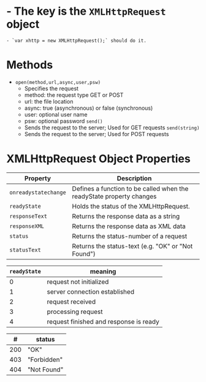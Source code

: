 # - The key is the `XMLHttpRequest` object
    - `var xhttp = new XMLHttpRequest();` should do it.

Methods
=======
- `open(method,url,async,user,psw)` 
    - Specifies the request
    - method: the request type GET or POST
    - url: the file location
    - async: true (asynchronous) or false (synchronous)
    - user: optional user name
    - psw: optional password
`send()` 
    - Sends the request to the server; Used for GET requests
`send(string)` 
    - Sends the request to the server; Used for POST requests

XMLHttpRequest Object Properties
================================

| Property             | Description                                                          |
|----------------------|----------------------------------------------------------------------|
| `onreadystatechange` | Defines a function to be called when the readyState property changes |
| `readyState`         | Holds the status of the XMLHttpRequest.                              |
| `responseText`       | Returns the response data as a string                                |
| `responseXML`        | Returns the response data as XML data                                |
| `status`             | Returns the status-number of a request                               |
| `statusText`         | Returns the status-text (e.g. "OK" or "Not Found")                   |


| `readyState` | meaning                                |
|--------------|----------------------------------------|
| 0            | request not initialized                |
| 1            | server connection established          |
| 2            | request received                       |
| 3            | processing request                     |
| 4            | request finished and response is ready |

| #   | status      |
|-----|-------------|
| 200 | "OK"        |
| 403 | "Forbidden" |
| 404 | "Not Found" |
